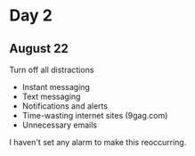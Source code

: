 # Day 2
## August 22

Turn off all distractions
 * Instant messaging
 * Text messaging
 * Notifications and alerts
 * Time-wasting internet sites (9gag.com)
 * Unnecessary emails

I haven't set any alarm to make this reoccurring.


